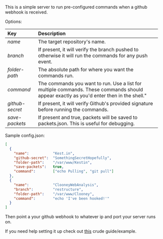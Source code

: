 This is a simple server to run pre-configured commands when a github webhook is received.

Options:

| Key             | Description
| :---            | :------------------------------------------------------------------------------------------------------------------------------------------- |
| *name*          | The target repository's name.                                     |
| *branch*        | If present, it will verify the branch pushed to otherwise it will run the commands for any push event.                                     |
| *folder-path*   | The absolute path for where you want the commands run.                                                                                |
| *command*       | The commands you want to run. Use a list for multiple commands. These commands should appear exactly as you'd enter then in the shell." |
| *github-secret* | If present, it will verify Github's provided signature before running the commands.                                                  |
| *save-packets*  | If present and true, packets will be saved to packets.json. This is useful for debugging.                                            |


Sample config.json:
```json
[
  {
    "name":           "Kest.in",
    "github-secret":  "SomethingSecretHopefully",
    "folder-path":    "/var/www/Kestin",
    "save-packets":   true,
    "command":        ["echo Pulling", "git pull"]
  },
  {
    "name":           "ClooneyWebAnalysis",
    "branch":         "restructure",
    "folder-path":    "/var/www/Clooney",
    "command":        "echo 'I've been hooked!'"
  }
]
```

Then point a your github webhook to whatever ip and port your server runs on.

If you need help setting it up check out [this](https://github.com/kForth/SimpleWsgiFlask/) crude guide/example.